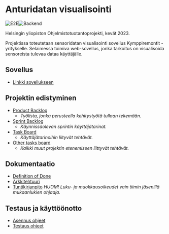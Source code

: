 # Anturidatan visualisointi

![E2E](https://github.com/Anturit/Anturidatan_visualisointi/actions/workflows/scheduled.yml/badge.svg)![Backend](https://github.com/Anturit/Anturidatan_visualisointi/actions/workflows/main.yml/badge.svg)

Helsingin yliopiston Ohjelmistotuotantoprojekti, kevät 2023.

Projektissa toteutetaan sensoridatan visualisointi sovellus Kymppiremontit -yritykselle. Selaimessa toimiva web-sovellus, jonka tarkoitus on visualisoida sensoreista tulevaa dataa käyttäjälle. 

## Sovellus

* [Linkki sovellukseen](https://anturit.fly.dev/)

## Projektin edistyminen

- [Product Backlog](https://github.com/orgs/Anturit/projects/2)
  - *Työlista, jonka perusteella kehitystyötä tullaan tekemään.*
- [Sprint Backlog](https://github.com/orgs/Anturit/projects/2/views/7)
  - *Käynnissäolevan sprintin käyttäjätarinat.*
- [Task Board](https://github.com/orgs/Anturit/projects/2/views/8)
  - *Käyttäjätarinoihin liityvät tehtävät.*
- [Other tasks board](https://github.com/orgs/Anturit/projects/2/views/11) 
  - *Kaikki muut projektin etenemiseen liittyvät tehtävät.*

## Dokumentaatio

- [Definition of Done](https://github.com/Anturit/Anturidatan_visualisointi/blob/main/documentation/definition_of_done.md)
- [Arkkitehtuuri](https://github.com/Anturit/Anturidatan_visualisointi/blob/main/documentation/arkkitehtuuri.md)
- [Tuntikirjanpito](https://github.com/orgs/Anturit/projects/2/insights/15) *HUOM! Luku- ja muokkausoikeudet vain tiimin jäsenillä mukaanlukien ohjaaja.*


## Testaus ja käyttöönotto
- [Asennus ohjeet](documentation/installation_instructions-md)
- [Testaus ohjeet](documentation/testing_instructions.md)
